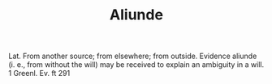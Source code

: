 ---
title: Aliunde
letter: A
permalink: "/definitions/aliunde.html"
body: Lat. From another source; from elsewhere; from outside. Evidence aliunde (i.
  e., from without the will) may be received to explain an ambiguity in a will. 1
  Greenl. Ev. ft 291
published_at: '2018-07-07'
source: Black's Law Dictionary
layout: post
---